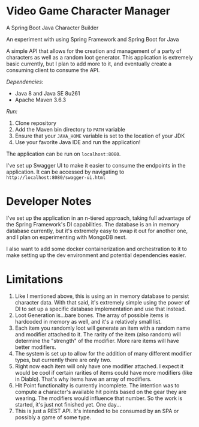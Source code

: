 # Video Game Character Manager
A Spring Boot Java Character Builder

An experiment with using Spring Framework and Spring Boot for Java

A simple API that allows for the creation and management of a party of characters as well as a random loot generator.
This application is extremely basic currently, but I plan to add more to it, and eventually create a consuming client to consume the API.

*Dependencies:*
* Java 8 and Java SE 8u261
* Apache Maven 3.6.3

*Run:*
1. Clone repository
1. Add the Maven bin directory to `PATH` variable
1. Ensure that your `JAVA_HOME` variable is set to the location of your JDK
1. Use your favorite Java IDE and run the application!

The application can be run on `localhost:8080`.

I've set up Swagger UI to make it easier to consume the endpoints in the application. It can be accessed by navigating to `http://localhost:8080/swagger-ui.html`

# Developer Notes
I've set up the application in an n-tiered approach, taking full advantage of the Spring Framework's DI capabilities. 
The database is an in memory database currently, but it's extremely easy to swap it out for another one, and I plan on experimenting with MongoDB next.

I also want to add some docker containerization and orchestration to it to make setting up the dev environment and potential dependencies easier.

# Limitations
1. Like I mentioned above, this is using an in memory database to persist character data. With that said, it's extremely simple using the power of DI to set up a specific database implementation and use that instead.
1. Loot Generation is...bare bones. The array of possible items is hardcoded in memory as well, and it's a relatively small list.
1. Each item you randomly loot will generate an item with a random name and modifier attached to it. The rarity of the item (also random) will determine the "strength" of the modifier. More rare items will have better modifiers.
  1. The system is set up to allow for the addition of many different modifier types, but currently there are only two.
  1. Right now each item will only have one modifier attached. I expect it would be cool if certain rarities of items could have more modifiers (like in Diablo). That's why items have an array of modifiers.
1. Hit Point functionality is currently incomplete. The intention was to compute a character's available hit points based on the gear they are wearing. The modifiers would influence that number. So the work is started, it's just not finished yet. One day...
1. This is just a REST API. It's intended to be consumed by an SPA or possibly a game of some type.
